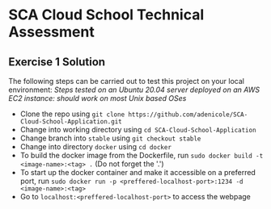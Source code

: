 # SCA Cloud School Technical Assessment #

## Exercise 1 Solution ##
The following steps can be carried out to test this project on your local environment:
_Steps tested on an Ubuntu 20.04 server deployed on an AWS EC2 instance: should work on most Unix based OSes_
 
- Clone the repo using `git clone https://github.com/adenicole/SCA-Cloud-School-Application.git`
- Change into working directory using `cd SCA-Cloud-School-Application`
- Change branch into `stable` using `git checkout stable`
- Change into directory `docker` using `cd docker`
- To build the docker image from the Dockerfile, run `sudo docker build -t <image-name>:<tag> .` (Do not forget the '.')
- To start up the docker container and make it accessible on a preferred port, run `sudo docker run -p <preffered-localhost-port>:1234 -d <image-name>:<tag>`
- Go to `localhost:<preffered-localhost-port>` to access the webpage
